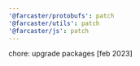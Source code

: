 ```yaml
---
'@farcaster/protobufs': patch
'@farcaster/utils': patch
'@farcaster/js': patch
---
```


chore: upgrade packages [feb 2023]
